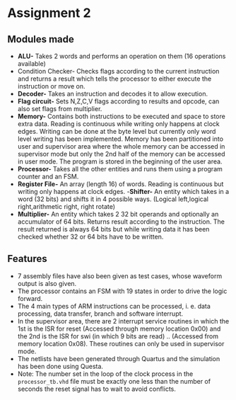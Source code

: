# Assignment 2

## Modules made

- **ALU-** Takes 2 words and performs an operation on them (16 operations available)
- Condition Checker- Checks flags according to the current instruction and returns a result which tells the processor to either execute the instruction or move on.
- **Decoder-** Takes an instruction and decodes it to allow execution.
- **Flag circuit-** Sets N,Z,C,V flags according to results and opcode, can also set flags from multiplier.
- **Memory-** Contains both instructions to be executed and space to store extra data. Reading is continuous while writing only happens at clock edges. Writing can be done at the byte level but currently only word level writing has been implemented. Memory has been partitioned into user and supervisor area where the whole memory can be accessed in supervisor mode but only the 2nd half of the memory can be accessed in user mode. The program is stored in the beginning of the user area.
- **Processor-** Takes all the other entities and runs them using a program counter and an FSM.
- **Register File-** An array (length 16) of words. Reading is continuous but writing only happens at clock edges.
-**Shifter-** An entity which takes in a word (32 bits) and shifts it in 4 possible ways. (Logical left,logical right,arithmetic right, right rotate)
- **Multiplier-** An entity which takes 2 32 bit operands and optionally an accumulator of 64 bits. Returns result according to the instruction. The result returned is always 64 bits but while writing data it has been checked whether 32 or 64 bits have to be written.

## Features

- 7 assembly files have also been given as test cases, whose waveform output is also given.
- The processor contains an FSM with 19 states in order to drive the logic forward.
- The 4 main types of ARM instructions can be processed, i. e. data processing, data transfer, branch and software interrupt.
- In the supervisor area, there are 2 interrupt service routines in which the 1st is the ISR for reset (Accessed through memory location 0x00) and the 2nd is the ISR for swi (in which 9 bits are read) .. (Accessed from memory location 0x08). These routines can only be used in supervisor mode.
- The netlists have been generated through Quartus and the simulation has been done using Questa.
- Note: The number set in the loop of the clock process in the `processor_tb.vhd` file must be exactly one less than the number of seconds the reset signal has to wait to avoid conflicts.
